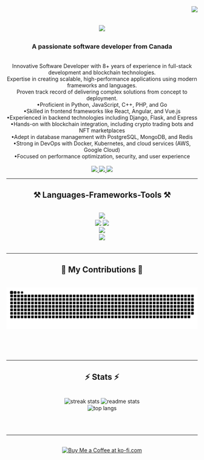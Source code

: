 <img align="right" src="https://visitor-badge.laobi.icu/badge?page_id=salesp07.salesp07" />

<h1 align="center">
    <img src="https://readme-typing-svg.herokuapp.com/?font=Righteous&size=35&center=true&vCenter=true&width=500&height=70&duration=4000&lines=Hi+There!+👋;+I'm+Kiparon+Anthony!;" />
</h1>

<h3 align="center">A passionate software developer from Canada</h3>

<br/>

<div align="center">
    Innovative Software Developer with 8+ years of experience in full-stack development and blockchain
    technologies.<br> Expertise in creating scalable, high-performance applications using modern frameworks
    and languages.<br> Proven track record of delivering complex solutions from concept to deployment.<br>
    •Proficient in Python, JavaScript, C++, PHP, and Go<br>
    •Skilled in frontend frameworks like React, Angular, and Vue.js<br>
    •Experienced in backend technologies including Django, Flask, and Express<br>
    •Hands-on with blockchain integration, including crypto trading bots and NFT marketplaces<br>
    •Adept in database management with PostgreSQL, MongoDB, and Redis<br>
    •Strong in DevOps with Docker, Kubernetes, and cloud services (AWS, Google Cloud)<br>
    •Focused on performance optimization, security, and user experience<br>
 </div>
 <br>
<div align="center"> 
  <a href="mailto:pedro.sales.muniz@gmail.com">
    <img src="https://img.shields.io/badge/Gmail-333333?style=for-the-badge&logo=gmail&logoColor=red" />
  </a>
  <a href="https://linkedin.com/in/pedro-sales-muniz" target="_blank">
    <img src="https://img.shields.io/badge/LinkedIn-0077B5?style=for-the-badge&logo=linkedin&logoColor=white" target="_blank" />
  </a>
  <a href="https://salesp07.github.io" target="_blank">
     <img src="https://img.shields.io/badge/Portfolio-FF5722?style=for-the-badge&logo=todoist&logoColor=white" target="_blank" /> <!-- sqlite, safari, google-chrome are other good icon options -->
  </a>
</div>

 <hr/>
 
<h2 align="center">⚒️ Languages-Frameworks-Tools ⚒️</h2>
<br/>
<div align="center">
    <img src="https://skillicons.dev/icons?i=c,cpp,php,javascript,typescript,python,java,ruby,go,solidity,rust" /><br>
    <img src="https://skillicons.dev/icons?i=html,css,sass,tailwind,bootstrap,mui,react,redux,next,vue,vuetify,nuxt,webpack,vite" />
    <img src="https://skillicons.dev/icons?i=nodejs,express,nest,django,flask,fastapi,spring,laravel" /><br>
    <img src="https://skillicons.dev/icons?i=mysql,mongodb,postgresql,cassandra,redis,sqlite,firebase,supabase" /><br>
    <img src="https://skillicons.dev/icons?i=git,github,gitlab,jest,docker,kubernetes,terraform,googlecloud,aws,azure,jenkins,selenium,vscode,sublime" /><br>
</div>

<br/>
<hr/>

<div align="center">
  <h2>🐍 My Contributions 🐍</h2>
  <br>
  <img alt="snake eating my contributions" src="https://raw.githubusercontent.com/salesp07/salesp07/output/github-contribution-grid-snake.svg" />
  
  <br/><br/><br/>
</div>

<hr/>

<h2 align="center">⚡ Stats ⚡</h2>
<br>
<div align=center>
  <img width=390 src="https://github-readme-streak-stats-salesp07.vercel.app/?user=salesp07&count_private=true&theme=react&border_radius=10" alt="streak stats"/>
  <img width=390 src="https://github-readme-stats-salesp07.vercel.app/api?username=salesp07&count_private=true&show_icons=true&theme=react&rank_icon=github&border_radius=10" alt="readme stats" />
  <br/>
  <img width=325 align="center" src="https://github-readme-stats-salesp07.vercel.app/api/top-langs/?username=salesp07&hide=HTML&langs_count=8&layout=compact&theme=react&border_radius=10&size_weight=0.5&count_weight=0.5&exclude_repo=github-readme-stats" alt="top langs" />
</div>

<br/><br/>

<hr/>

<br/>

<div align="center">
<a href='https://ko-fi.com/V7V4RAK9C' target='_blank'><img height='64' style='border:0px;height:64px;' src='https://storage.ko-fi.com/cdn/kofi1.png?v=3' border='0' alt='Buy Me a Coffee at ko-fi.com' /></a>
</div>

<br/>
